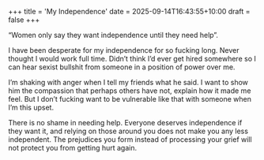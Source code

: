 +++
title = 'My Independence'
date = 2025-09-14T16:43:55+10:00
draft = false
+++

“Women only say they want independence until they need help”.

I have been desperate for my independence for so fucking long. Never thought I would work full time. Didn’t think I’d ever get hired somewhere so I can hear sexist bullshit from someone in a position of power over me.

I’m shaking with anger when I tell my friends what he said. I want to show him the compassion that perhaps others have not, explain how it made me feel. But I don’t fucking want to be vulnerable like that with someone when I’m this upset.

There is no shame in needing help. Everyone deserves independence if they want it, and relying on those around you does not make you any less independent. The prejudices you form instead of processing your grief will not protect you from getting hurt again.

